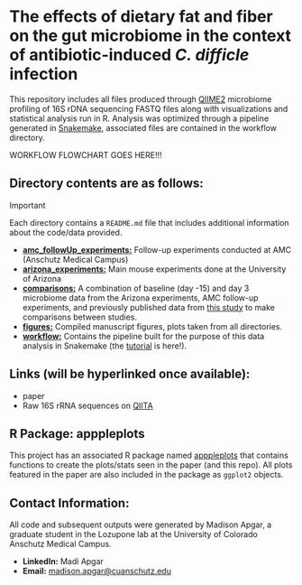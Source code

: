 # The effects of dietary fat and fiber on the gut microbiome in the context of antibiotic-induced *C. difficle* infection

This repository includes all files produced through [QIIME2](https://qiime2.org/) microbiome profiling of 16S rDNA sequencing FASTQ files along with visualizations and statistical analysis run in R. Analysis was optimized through a pipeline generated in [Snakemake](https://snakemake.github.io/), associated files are contained in the workflow directory. 

WORKFLOW FLOWCHART GOES HERE!!!

## Directory contents are as follows:
> [!IMPORTANT] 
> Each directory contains a `README.md` file that includes additional information about the code/data provided.

- [**amc_followUp_experiments:**](https://github.com/madiapgar/diet_mouse_cdiff/tree/cleanup/amc_followUp_experiments) Follow-up experiments conducted at AMC (Anschutz Medical Campus)
- [**arizona_experiments:**](https://github.com/madiapgar/diet_mouse_cdiff/tree/cleanup/arizona_experiments) Main mouse experiments done at the University of Arizona 
- [**comparisons:**](https://github.com/madiapgar/diet_mouse_cdiff/tree/cleanup/comparisons) A combination of baseline (day -15) and day 3 microbiome data from the Arizona experiments, AMC follow-up experiments, and previously published data from [this study](https://www.nature.com/articles/s41522-022-00276-1) to make comparisons between studies.
- [**figures:**](https://github.com/madiapgar/diet_mouse_cdiff/tree/cleanup/figures) Compiled manuscript figures, plots taken from all directories. 
- [**workflow:**](https://github.com/madiapgar/diet_mouse_cdiff/tree/cleanup/workflow) Contains the pipeline built for the purpose of this data analysis in Snakemake (the [tutorial](https://github.com/madiapgar/diet_mouse_cdiff/blob/master/workflow/tutorial/tutorial.md) is here!).


## Links (will be hyperlinked once available):
- paper
- Raw 16S rRNA sequences on [QIITA](https://qiita.ucsd.edu/study/description/16008#)

## R Package: apppleplots
This project has an associated R package named [apppleplots](https://github.com/madiapgar/apppleplots) that contains functions to create the plots/stats seen in the paper (and this repo). All plots featured in the paper are also included in the package as `ggplot2` objects. 

## Contact Information: 
All code and subsequent outputs were generated by Madison Apgar, a graduate student in the Lozupone lab at the University of Colorado Anschutz Medical Campus.

- **LinkedIn:** Madi Apgar
- **Email:** madison.apgar@cuanschutz.edu


  
